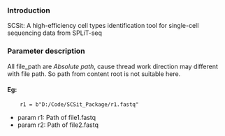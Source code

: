 ### Introduction

SCSit: A high-efficiency cell types identification tool for single-cell sequencing data from SPLiT-seq

### Parameter description
All file_path are *Absolute path*, cause thread work direction may different with
file path. So path from content root is not suitable here.

#### Eg: 
```angular2html
    r1 = b"D:/Code/SCSit_Package/r1.fastq"
```
- param r1: Path of file1.fastq
- param r2: Path of file2.fastq

